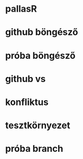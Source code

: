 # pallasR
# github böngésző
# próba böngésző
# github vs
# konfliktus
# tesztkörnyezet
# próba branch